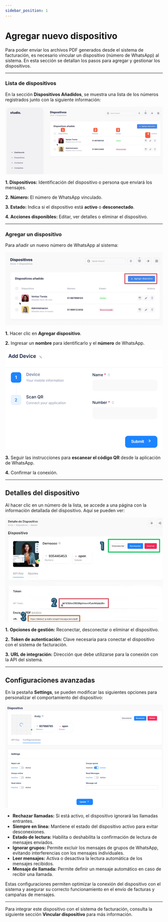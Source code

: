 ```yaml
---
sidebar_position: 1
---
```


# Agregar nuevo dispositivo

Para poder enviar los archivos PDF generados desde el sistema de facturación, es necesario vincular un dispositivo (número de WhatsApp) al sistema. En esta sección se detallan los pasos para agregar y gestionar los dispositivos.

---

### Lista de dispositivos

En la sección **Dispositivos Añadidos**, se muestra una lista de los números registrados junto con la siguiente información:

![Descripción de la imagen](img/Cliente_Dispositivos.png)

**1. Dispositivos:** Identificación del dispositivo o persona que enviará los mensajes.

**2. Número:** El número de WhatsApp vinculado.

**3. Estado:** Indica si el dispositivo está **activo** o **desconectado**.

**4. Acciones disponibles:** Editar, ver detalles o eliminar el dispositivo.

---

### Agregar un dispositivo

Para añadir un nuevo número de WhatsApp al sistema:

![Descripción de la imagen](img/Cliente_Dispositivos2.png)

**1.** Hacer clic en **Agregar dispositivo**.

**2.** Ingresar un **nombre** para identificarlo y el **número** de WhatsApp.

![Descripción de la imagen](img/Cliente_Dispositivos3.png)

**3.** Seguir las instrucciones para **escanear el código QR** desde la aplicación de WhatsApp.

**4.** Confirmar la conexión.

---

## Detalles del dispositivo

Al hacer clic en un número de la lista, se accede a una página con la información detallada del dispositivo. Aquí se pueden ver:

![Descripción de la imagen](img/Cliente_Detalles1.png)

**1.** **Opciones de gestión:** Reconectar, desconectar o eliminar el dispositivo.

**2.** **Token de autenticación:** Clave necesaria para conectar el dispositivo con el sistema de facturación.

**3.** **URL de integración:** Dirección que debe utilizarse para la conexión con la API del sistema.

---

## Configuraciones avanzadas

En la pestaña **Settings**, se pueden modificar las siguientes opciones para personalizar el comportamiento del dispositivo:

![Descripción de la imagen](img/Cliente_DetallesDis2.png)

* **Rechazar llamadas:** Si está activo, el dispositivo ignorará las llamadas entrantes.
* **Siempre en línea:** Mantiene el estado del dispositivo activo para evitar desconexiones.
* **Estado de lectura:** Habilita o deshabilita la confirmación de lectura de mensajes enviados.
* **Ignorar grupos:** Permite excluir los mensajes de grupos de WhatsApp, evitando interferencias con los mensajes individuales.
* **Leer mensajes:** Activa o desactiva la lectura automática de los mensajes recibidos.
* **Mensaje de llamada:** Permite definir un mensaje automático en caso de recibir una llamada.


Estas configuraciones permiten optimizar la conexión del dispositivo con el sistema y asegurar su correcto funcionamiento en el envío de facturas y campañas de mensajes.

---

Para integrar este dispositivo con el sistema de facturación, consulta la siguiente sección **Vincular dispositivo** para más información.  

